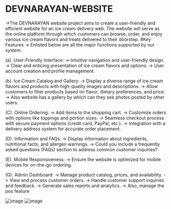 # DEVNARAYAN-WEBSITE
->The DEVNARAYAN website  project aims to create a user-friendly and efficient website for an ice cream delivery web. The website will serve as the online platform through which customers can browse, order, and 
  enjoy various ice cream flavors and treats delivered to their doorstep. 
#Key Features
-> Enlisted below are all the major functions supported by our system.

(a). User-Friendly Interface:
   -> Intuitive navigation and user-friendly design.
   -> Clear and enticing presentation of ice cream flavors and options.
   -> User account creation and profile management.

(b). Ice Cream Catalog and Gallery:
   -> Display a diverse range of ice cream flavors and products with high-quality images and descriptions.
   -> Allow customers to filter products based on flavor, dietary preferences, and price.
   -> Also website has a gallery by which can they see photos posted by other users.

(C). Online Ordering:
   -> Add items to the shopping cart.
   -> Customize orders with options like toppings and portion sizes.
   -> Seamless checkout process with secure payment options (credit card, PayPal, etc.).
   -> Integration with a delivery address system for accurate order placement.

(D). Information and FAQs:
  ->  Display information about ingredients, nutritional facts, and allergen warnings.
   -> Could you include a frequently asked questions (FAQs) section to address common customer inquiries?

(E). Mobile Responsiveness:
   -> Ensure the website is optimized for mobile devices for on-the-go ordering.

(G). Admin Dashboard:
   -> Manage product catalog, prices, and availability.
   -> View and process customer orders.
   -> Handle customer support inquiries and feedback.
   -> Generate sales reports and analytics.
   -> Also, manage the pos feature

 ![image](https://github.com/harshvardhan1212/DEVNARAYAN-WEBSITE/assets/114464402/ac42b43a-a207-4ca6-ad81-ece59ad8193d)
 ![image](https://github.com/harshvardhan1212/DEVNARAYAN-WEBSITE/assets/114464402/eb8ad38d-84df-4c82-9735-1faf9d8ee24b)

 

